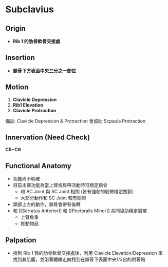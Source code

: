 # Subclavius
## Origin
* **Rib 1 的肋骨軟骨交接處**  

## Insertion
* **鎖骨下方表面中央三分之一部位**  

## Motion
1. **Clavicle Depression**
2. **Rib1 Elevation**
3. **Clavicle Protraction**

備註: Clavicle Depression & Protraction 會協助 Scpaula Protraction  

## Innervation (Need Check)
**C5~C6**  

## Functional Anatomy
* 功能尚不明確
* 目前主要功能為當上臂或肩帶活動時可穩定鎖骨
	* 和 AC Joint 與 SC Joint 相關 (皆有強韌的韌帶穩定關節)
	* 大部分動作和 SC Joint 較有關聯
* 頭部上方的動作，鎖骨會帶有後轉
* 和 [[Serratus Anterior]] 和 [[Pectoralis Minor]] 共同協助穩定肩帶
	* 上臂負重
	* 推動物品  

## Palpation
* 找到 Rib 1 我的肋骨軟骨交接處後，利用 Clavicle Elevation/Depression 來找到其肌腹，並沿著纖維走向找到在鎖骨下表面中央1/3出的附著點